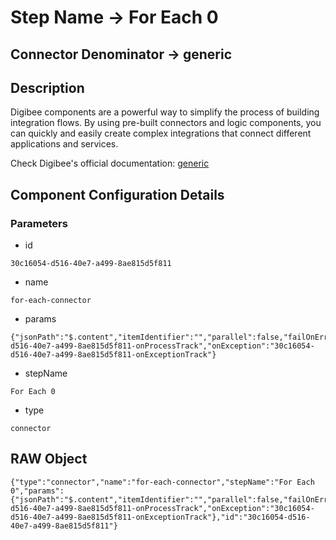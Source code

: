 # Step Name -> For Each 0
## Connector Denominator -> generic

## Description

Digibee components are a powerful way to simplify the process of building integration flows. By using pre-built connectors and logic components, you can quickly and easily create complex integrations that connect different applications and services.

Check Digibee's official documentation: [generic](https://docs.digibee.com/documentation "Digibee documentation")

## Component Configuration Details
### Parameters

* id
```
30c16054-d516-40e7-a499-8ae815d5f811
```

* name
```
for-each-connector
```

* params
```
{"jsonPath":"$.content","itemIdentifier":"","parallel":false,"failOnError":false,"onProcess":"30c16054-d516-40e7-a499-8ae815d5f811-onProcessTrack","onException":"30c16054-d516-40e7-a499-8ae815d5f811-onExceptionTrack"}
```

* stepName
```
For Each 0
```

* type
```
connector
```


## RAW Object

```
{"type":"connector","name":"for-each-connector","stepName":"For Each 0","params":{"jsonPath":"$.content","itemIdentifier":"","parallel":false,"failOnError":false,"onProcess":"30c16054-d516-40e7-a499-8ae815d5f811-onProcessTrack","onException":"30c16054-d516-40e7-a499-8ae815d5f811-onExceptionTrack"},"id":"30c16054-d516-40e7-a499-8ae815d5f811"}
```
